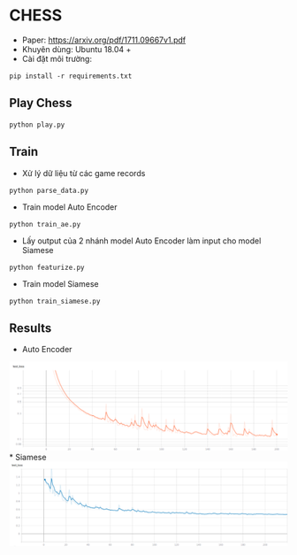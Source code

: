 # CHESS
* Paper: https://arxiv.org/pdf/1711.09667v1.pdf
* Khuyên dùng: Ubuntu 18.04 +
* Cài đặt môi trường:
```
pip install -r requirements.txt
```
## Play Chess
```
python play.py
```
## Train
* Xử  lý dữ liệu từ các game records
```
python parse_data.py
```
* Train model Auto Encoder 
```
python train_ae.py
```
* Lấy output của 2 nhánh model Auto Encoder làm input cho model Siamese
```
python featurize.py
```
* Train model Siamese
```
python train_siamese.py
```
## Results
* Auto Encoder
<img src='./results/AE.png'/>
* Siamese
<img src='./results/Siamese.png'/>
